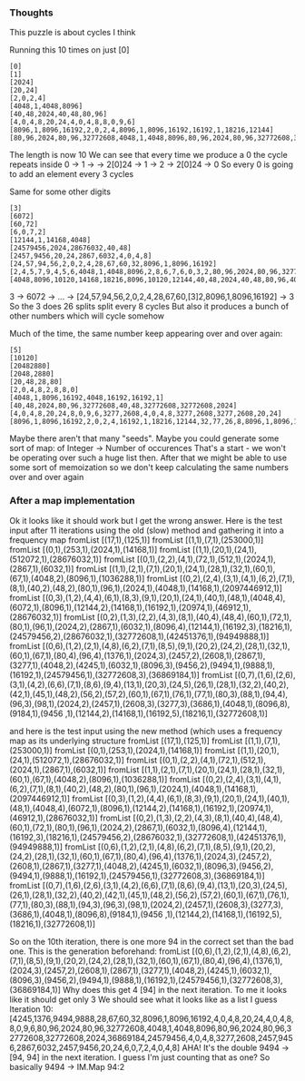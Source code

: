 ### Thoughts ###
This puzzle is about cycles I think

Running this 10 times on just [0]

```
[0]
[1]
[2024]
[20,24]
[2,0,2,4]
[4048,1,4048,8096]
[40,48,2024,40,48,80,96]
[4,0,4,8,20,24,4,0,4,8,8,0,9,6]
[8096,1,8096,16192,2,0,2,4,8096,1,8096,16192,16192,1,18216,12144]
[80,96,2024,80,96,32772608,4048,1,4048,8096,80,96,2024,80,96,32772608,32772608,2024,36869184,24579456]
```

The length is now 10
We can see that every time we produce a 0 the cycle repeats inside
0 -> 1 -> -> 2[0]24 -> 1 -> 2 -> 2[0]24 -> 0
So every 0 is going to add an element every 3 cycles

Same for some other digits
```
[3]
[6072]
[60,72]
[6,0,7,2]
[12144,1,14168,4048]
[24579456,2024,28676032,40,48]
[2457,9456,20,24,2867,6032,4,0,4,8]
[24,57,94,56,2,0,2,4,28,67,60,32,8096,1,8096,16192]
[2,4,5,7,9,4,5,6,4048,1,4048,8096,2,8,6,7,6,0,3,2,80,96,2024,80,96,32772608]
[4048,8096,10120,14168,18216,8096,10120,12144,40,48,2024,40,48,80,96,4048,16192,12144,14168,12144,1,6072,4048,8,0,9,6,20,24,8,0,9,6,3277,2608]
```
3 -> 6072 -> ... -> [24,57,94,56,2,0,2,4,28,67,60,[3]2,8096,1,8096,16192] -> 3
So the 3 does 26 splits split every 8 cycles
But also it produces a bunch of other numbers which will cycle somehow


Much of the time, the same number keep appearing over and over again:
```
[5]
[10120]
[20482880]
[2048,2880]
[20,48,28,80]
[2,0,4,8,2,8,8,0]
[4048,1,8096,16192,4048,16192,16192,1]
[40,48,2024,80,96,32772608,40,48,32772608,32772608,2024]
[4,0,4,8,20,24,8,0,9,6,3277,2608,4,0,4,8,3277,2608,3277,2608,20,24]
[8096,1,8096,16192,2,0,2,4,16192,1,18216,12144,32,77,26,8,8096,1,8096,16192,32,77,26,8,32,77,26,8,2,0,2,4]
```

Maybe there aren't that many "seeds". Maybe you could generate some sort of map: of Integer -> Number of occurences
That's a start - we won't be operating over such a huge list then. After that we might be able to use some sort of memoization so we don't keep
calculating the same numbers over and over again



### After a map implementation
Ok it looks like it should work but I get the wrong answer. Here is the test input after 11 iterations using the old (slow) method and gathering it into a frequency map
fromList [(17,1),(125,1)]
fromList [(1,1),(7,1),(253000,1)]
fromList [(0,1),(253,1),(2024,1),(14168,1)]
fromList [(1,1),(20,1),(24,1),(512072,1),(28676032,1)]
fromList [(0,1),(2,2),(4,1),(72,1),(512,1),(2024,1),(2867,1),(6032,1)]
fromList [(1,1),(2,1),(7,1),(20,1),(24,1),(28,1),(32,1),(60,1),(67,1),(4048,2),(8096,1),(1036288,1)]
fromList [(0,2),(2,4),(3,1),(4,1),(6,2),(7,1),(8,1),(40,2),(48,2),(80,1),(96,1),(2024,1),(4048,1),(14168,1),(2097446912,1)]
fromList [(0,3),(1,2),(4,4),(6,1),(8,3),(9,1),(20,1),(24,1),(40,1),(48,1),(4048,4),(6072,1),(8096,1),(12144,2),(14168,1),(16192,1),(20974,1),(46912,1),(28676032,1)]
fromList [(0,2),(1,3),(2,2),(4,3),(8,1),(40,4),(48,4),(60,1),(72,1),(80,1),(96,1),(2024,2),(2867,1),(6032,1),(8096,4),(12144,1),(16192,3),(18216,1),(24579456,2),(28676032,1),(32772608,1),(42451376,1),(94949888,1)]
fromList [(0,6),(1,2),(2,1),(4,8),(6,2),(7,1),(8,5),(9,1),(20,2),(24,2),(28,1),(32,1),(60,1),(67,1),(80,4),(96,4),(1376,1),(2024,3),(2457,2),(2608,1),(2867,1),(3277,1),(4048,2),(4245,1),(6032,1),(8096,3),(9456,2),(9494,1),(9888,1),(16192,1),(24579456,1),(32772608,3),(36869184,1)]
fromList [(0,7),(1,6),(2,6),(3,1),(4,2),(6,6),(7,1),(8,6),(9,4),(13,1),(20,3),(24,5),(26,1),(28,1),(32,2),(40,2),(42,1),(45,1),(48,2),(56,2),(57,2),(60,1),(67,1),(76,1),(77,1),(80,3),(88,1),(94,4),(96,3),(98,1),(2024,2),(2457,1),(2608,3),(3277,3),(3686,1),(4048,1),(8096,8),(9184,1),(9456
,1),(12144,2),(14168,1),(16192,5),(18216,1),(32772608,1)]

and here is the test input using the new method (which uses a frequency map as its underlying structure
fromList [(17,1),(125,1)]
fromList [(1,1),(7,1),(253000,1)]
fromList [(0,1),(253,1),(2024,1),(14168,1)]
fromList [(1,1),(20,1),(24,1),(512072,1),(28676032,1)]
fromList [(0,1),(2,2),(4,1),(72,1),(512,1),(2024,1),(2867,1),(6032,1)]
fromList [(1,1),(2,1),(7,1),(20,1),(24,1),(28,1),(32,1),(60,1),(67,1),(4048,2),(8096,1),(1036288,1)]
fromList [(0,2),(2,4),(3,1),(4,1),(6,2),(7,1),(8,1),(40,2),(48,2),(80,1),(96,1),(2024,1),(4048,1),(14168,1),(2097446912,1)]
fromList [(0,3),(1,2),(4,4),(6,1),(8,3),(9,1),(20,1),(24,1),(40,1),(48,1),(4048,4),(6072,1),(8096,1),(12144,2),(14168,1),(16192,1),(20974,1),(46912,1),(28676032,1)]
fromList [(0,2),(1,3),(2,2),(4,3),(8,1),(40,4),(48,4),(60,1),(72,1),(80,1),(96,1),(2024,2),(2867,1),(6032,1),(8096,4),(12144,1),(16192,3),(18216,1),(24579456,2),(28676032,1),(32772608,1),(42451376,1),(94949888,1)]
fromList [(0,6),(1,2),(2,1),(4,8),(6,2),(7,1),(8,5),(9,1),(20,2),(24,2),(28,1),(32,1),(60,1),(67,1),(80,4),(96,4),(1376,1),(2024,3),(2457,2),(2608,1),(2867,1),(3277,1),(4048,2),(4245,1),(6032,1),(8096,3),(9456,2),(9494,1),(9888,1),(16192,1),(24579456,1),(32772608,3),(36869184,1)]
fromList [(0,7),(1,6),(2,6),(3,1),(4,2),(6,6),(7,1),(8,6),(9,4),(13,1),(20,3),(24,5),(26,1),(28,1),(32,2),(40,2),(42,1),(45,1),(48,2),(56,2),(57,2),(60,1),(67,1),(76,1),(77,1),(80,3),(88,1),(94,3),(96,3),(98,1),(2024,2),(2457,1),(2608,3),(3277,3),(3686,1),(4048,1),(8096,8),(9184,1),(9456
,1),(12144,2),(14168,1),(16192,5),(18216,1),(32772608,1)]

So on the 10th iteration, there is one more 94 in the correct set than the bad one.
This is the generation beforehand:
fromList [(0,6),(1,2),(2,1),(4,8),(6,2),(7,1),(8,5),(9,1),(20,2),(24,2),(28,1),(32,1),(60,1),(67,1),(80,4),(96,4),(1376,1),(2024,3),(2457,2),(2608,1),(2867,1),(3277,1),(4048,2),(4245,1),(6032,1),(8096,3),(9456,2),(9494,1),(9888,1),(16192,1),(24579456,1),(32772608,3),(36869184,1)]
Why does this get 4 [94] in the next iteration. To me it looks like it should get only 3
We should see what it looks like as a list I guess
Iteration 10:
[4245,1376,9494,9888,28,67,60,32,8096,1,8096,16192,4,0,4,8,20,24,4,0,4,8,8,0,9,6,80,96,2024,80,96,32772608,4048,1,4048,8096,80,96,2024,80,96,32772608,32772608,2024,36869184,24579456,4,0,4,8,3277,2608,2457,9456,2867,6032,2457,9456,20,24,6,0,7,2,4,0,4,8]
AHA!
It's the double 9494 -> [94, 94] in the next iteration. I guess I'm just counting that as one?
So basically 9494 -> IM.Map 94:2
